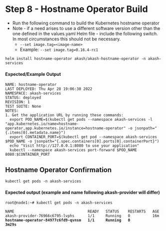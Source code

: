 # Step 8 - Hostname Operator Build

* Run the following command to build the Kubernetes hostname operator
* Note - if a need arises to use a different software version other than the one defined in the values.yaml Helm file - include the following switch.  In most circumstances this should not be necessary.
  * `--set image.tag=<image-name>`
  * Example: `--set image.tag=0.16.4-rc1`

```
helm install hostname-operator akash/akash-hostname-operator -n akash-services
```

#### Expected/Example Output

```
NAME: hostname-operator
LAST DEPLOYED: Thu Apr 28 19:06:30 2022
NAMESPACE: akash-services
STATUS: deployed
REVISION: 1
TEST SUITE: None
NOTES:
1. Get the application URL by running these commands:
  export POD_NAME=$(kubectl get pods --namespace akash-services -l "app.kubernetes.io/name=hostname-operator,app.kubernetes.io/instance=hostname-operator" -o jsonpath="{.items[0].metadata.name}")
  export CONTAINER_PORT=$(kubectl get pod --namespace akash-services $POD_NAME -o jsonpath="{.spec.containers[0].ports[0].containerPort}")
  echo "Visit http://127.0.0.1:8080 to use your application"
  kubectl --namespace akash-services port-forward $POD_NAME 8080:$CONTAINER_PORT
```

## **Hostname Operator Confirmation**

```
kubectl get pods -n akash-services
```

#### **Expected output (example and name following akash-provider will differ)**

<pre><code>root@node1:~# kubectl get pods -n akash-services

NAME                                 READY   STATUS    RESTARTS   AGE
akash-provider-76966c6795-lvphs      1/1     Running   0          16m
<strong>hostname-operator-84977c6fd9-qvnsm   1/1     Running   0          3m29s</strong></code></pre>

